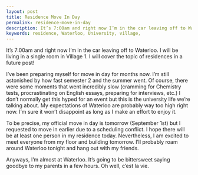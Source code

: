 ```yaml
---
layout: post
title: Residence Move In Day
permalink: residence-move-in-day
description: It’s 7:00am and right now I’m in the car leaving off to Waterloo. I will be living in residence at the University of Waterloo, a single room in Village 1.
keywords: residence, Waterloo, University, village,
---
```


It’s 7:00am and right now I’m in the car leaving off to Waterloo. I will be living in a single room in Village 1. I will cover the topic of residences in a future post!

I’ve been preparing myself for move in day for months now. I’m still astonished by how fast semester 2 and the summer went. Of course, there were some moments that went incredibly slow (cramming for Chemistry tests, procrastinating on English essays, preparing for interviews, etc.) I don’t normally get this hyped for an event but this is the university life we’re talking about. My expectations of Waterloo are probably way too high right now. I’m sure it won’t disappoint as long as I make an effort to enjoy it.

To be precise, my official move in day is tomorrow (September 1st) but I requested to move in earlier due to a scheduling conflict. I hope there will be at least one person in my residence today. Nevertheless, I am excited to meet everyone from my floor and building tomorrow. I’ll probably roam around Waterloo tonight and hang out with my friends.

Anyways, I’m almost at Waterloo. It’s going to be bittersweet saying goodbye to my parents in a few hours. Oh well, c’est la vie.
